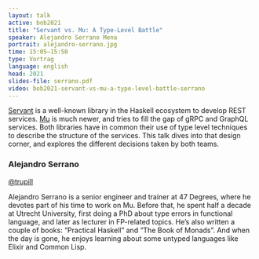```yaml
---
layout: talk
active: bob2021
title: "Servant vs. Mu: A Type-Level Battle"
speaker: Alejandro Serrano Mena
portrait: alejandro-serrano.jpg
time: 15:05–15:50
type: Vortrag
language: english
head: 2021
slides-file: serrano.pdf
video: bob2021-servant-vs-mu-a-type-level-battle-serrano
---
```


[Servant](https://www.servant.dev/) is a well-known library in the Haskell ecosystem to develop
REST services. [Mu](https://higherkindness.io/mu-haskell/) is much newer, and tries to fill the gap of gRPC and
GraphQL services. Both libraries have in common their use of type
level techniques to describe the structure of the services. This talk
dives into that design corner, and explores the different decisions
taken by both teams.

### Alejandro Serrano

[@trupill](https://twitter.com/trupill)

Alejandro Serrano is a senior engineer and trainer at 47 Degrees,
where he devotes part of his time to work on Mu. Before that, he spent half
a decade at Utrecht University, first doing a PhD about type errors in
functional language, and later as lecturer in FP-related topics. He’s also
written a couple of books: “Practical Haskell” and “The Book of Monads”.
And when the day is gone, he enjoys learning about some untyped languages
like Elixir and Common Lisp.
